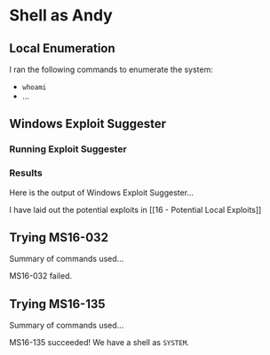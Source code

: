 # Shell as Andy

## Local Enumeration

I ran the following commands to enumerate the system:
- `whoami`
- ...

## Windows Exploit Suggester

### Running Exploit Suggester

### Results

Here is the output of Windows Exploit Suggester...

I have laid out the potential exploits in [[16 - Potential Local Exploits]]

## Trying MS16-032

Summary of commands used...

MS16-032 failed.

## Trying MS16-135

Summary of commands used...

MS16-135 succeeded! We have a shell as `SYSTEM`.